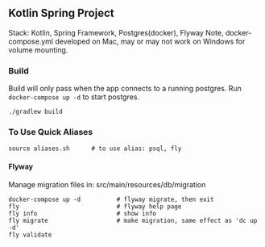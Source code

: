 ## Kotlin Spring Project
Stack: Kotlin, Spring Framework, Postgres(docker), Flyway
Note, docker-compose.yml developed on Mac, may or may not work on Windows for volume mounting.

### Build
Build will only pass when the app connects to a running postgres. Run `docker-compose up -d` to start postgres.
```
./gradlew build
```

### To Use Quick Aliases

```
source aliases.sh      # to use alias: psql, fly
```

#### Flyway
Manage migration files in: src/main/resources/db/migration
```
docker-compose up -d          # flyway migrate, then exit
fly                           # flyway help page
fly info                      # show info
fly migrate                   # make migration, same effect as 'dc up -d'
fly validate
```

